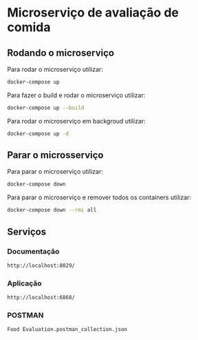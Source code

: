 # Microserviço de avaliação de comida

## Rodando o microserviço
Para rodar o microserviço utilizar:
```bash
docker-compose up
```

Para fazer o build e rodar o microserviço utilizar:
```bash
docker-compose up --build
```

Para rodar o microserviço em backgroud utilizar:
```bash
docker-compose up -d
```

## Parar o microsserviço
Para parar o microserviço utilizar:
```bash
docker-compose down
```

Para parar o microserviço e remover todos os containers utilizar:
```bash
docker-compose down --rmi all
```

## Serviços
### Documentação
```bash
http://localhost:8029/
```
### Aplicação
```bash
http://localhost:6868/
```
### POSTMAN
```bash
Food Evaluation.postman_collection.json
```